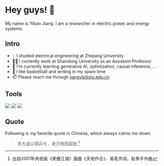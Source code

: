 # Hey guys! 👋

My name is Yibao Jiang. I am a researcher in electric power and energy systems.

## Intro

- :bulb: I studied electrical engineering at Zhejiang University
- :man_teacher: I currently work at Shandong University as an Assistant Professor
- :book: I'm currently learning generative AI, optimization, causal inference, ...
- :basketball: I like basketball and writing in my spare time
- :mailbox: Please reach me through jiangyb@zju.edu.cn

## Tools

![](https://img.shields.io/badge/OS-Windows-informational?style=flat&logo=Microsoft&logoColor=white&color=blue)
![](https://img.shields.io/badge/Editor-Visual_Studio_Code-informational?style=flat&logo=visual-studio-code&logoColor=white&color=blue)
![](https://img.shields.io/badge/Code-Python-informational?style=flat&logo=python&logoColor=white&color=blue)

## Quote

Following is my favorite quote in Chinese, which always calms me down.

> 求大道以弭兵兮，凌万物而超脱 [^1]
[^1]: 出自2001年央视版《笑傲江湖》插曲《天地作合》，易茗作词，赵季平作曲

<!--
**yibaoj/yibaoj** is a ✨ _special_ ✨ repository because its `README.md` (this file) appears on your GitHub profile.

Here are some ideas to get you started:

- 🔭 I’m currently working on ...
- 🌱 I’m currently learning ...
- 👯 I’m looking to collaborate on ...
- 🤔 I’m looking for help with ...
- 💬 Ask me about ...
- 📫 How to reach me: ...
- 😄 Pronouns: ...
- ⚡ Fun fact: ...
-->
